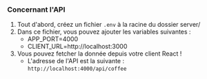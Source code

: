 ### Concernant l'API


1. Tout d'abord, créez un fichier `.env` à la racine du dossier server/
2. Dans ce fichier, vous pouvez ajouter les variables suivantes :
    - APP_PORT=4000
    - CLIENT_URL=http://localhost:3000
3. Vous pouvez fetcher la donnée depuis votre client React ! 
    - L'adresse de l'API est la suivante : `http://localhost:4000/api/coffee`